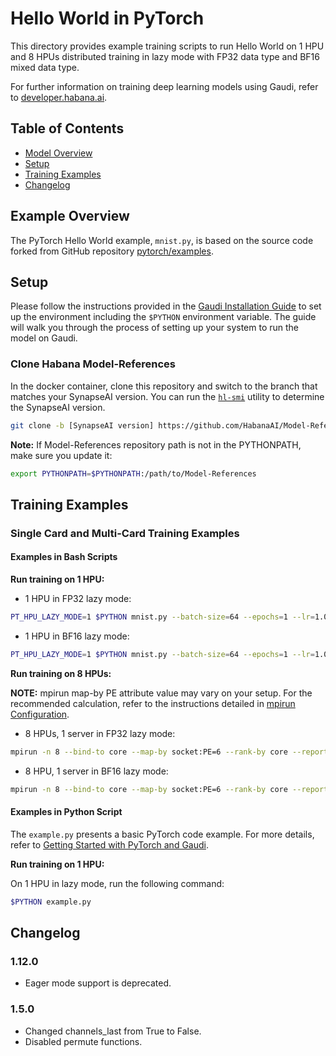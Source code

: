 
# Hello World in PyTorch

This directory provides example training scripts to run Hello World on 1 HPU and 8 HPUs distributed training in lazy mode with FP32 data type and BF16 mixed data type.

For further information on training deep learning models using Gaudi, refer to [developer.habana.ai](https://developer.habana.ai/resources/).

## Table of Contents

* [Model Overview](#model-overview)
* [Setup](#setup)
* [Training Examples](#training-examples)
* [Changelog](#changelog)

## Example Overview

The PyTorch Hello World example, `mnist.py`, is based on the source code forked from GitHub repository
[pytorch/examples](https://github.com/pytorch/examples/tree/master/mnist).

## Setup

Please follow the instructions provided in the [Gaudi Installation Guide](https://docs.habana.ai/en/latest/Installation_Guide/GAUDI_Installation_Guide.html) to set up the environment including the `$PYTHON` environment variable. The guide will walk you through the process of setting up your system to run the model on Gaudi.

### Clone Habana Model-References

In the docker container, clone this repository and switch to the branch that matches your SynapseAI version. You can run the [`hl-smi`](https://docs.habana.ai/en/latest/Management_and_Monitoring/System_Management_Tools_Guide/System_Management_Tools.html#hl-smi-utility-options) utility to determine the SynapseAI version.

```bash
git clone -b [SynapseAI version] https://github.com/HabanaAI/Model-References /path/to/Model-References
```

**Note:** If Model-References repository path is not in the PYTHONPATH, make sure you update it:
```bash
export PYTHONPATH=$PYTHONPATH:/path/to/Model-References
```

## Training Examples

### Single Card and Multi-Card Training Examples

#### Examples in Bash Scripts

**Run training on 1 HPU:**

- 1 HPU in FP32 lazy mode:

```bash
PT_HPU_LAZY_MODE=1 $PYTHON mnist.py --batch-size=64 --epochs=1 --lr=1.0 --gamma=0.7 --hpu
```

- 1 HPU in BF16 lazy mode:

```bash
PT_HPU_LAZY_MODE=1 $PYTHON mnist.py --batch-size=64 --epochs=1 --lr=1.0 --gamma=0.7 --hpu --autocast
```

**Run training on 8 HPUs:**

**NOTE:** mpirun map-by PE attribute value may vary on your setup. For the recommended calculation, refer to the instructions detailed in [mpirun Configuration](https://docs.habana.ai/en/latest/PyTorch/PyTorch_Scaling_Guide/mpirun_Configuration.html#mpirun-configuration).



- 8 HPUs, 1 server in FP32 lazy mode:

```bash
mpirun -n 8 --bind-to core --map-by socket:PE=6 --rank-by core --report-bindings --allow-run-as-root -x PT_HPU_LAZY_MODE=1 $PYTHON mnist.py --batch-size=64 --epochs=1 --lr=1.0 --gamma=0.7 --hpu
```

- 8 HPU, 1 server in BF16 lazy mode:

```bash
mpirun -n 8 --bind-to core --map-by socket:PE=6 --rank-by core --report-bindings --allow-run-as-root -x PT_HPU_LAZY_MODE=1 $PYTHON mnist.py --batch-size=64 --epochs=1 --lr=1.0 --gamma=0.7 --hpu --autocast
```

#### Examples in Python Script

The `example.py` presents a basic PyTorch code example. For more details, refer to [Getting Started with PyTorch and Gaudi](https://docs.habana.ai/en/latest/PyTorch/Getting_Started_with_PyTorch_and_Gaudi/Getting_Started_with_PyTorch.html).

**Run training on 1 HPU:**

On 1 HPU in lazy mode, run the following command:

```bash
$PYTHON example.py
```

## Changelog

### 1.12.0
 - Eager mode support is deprecated.

### 1.5.0
 - Changed channels_last from True to False.
 - Disabled permute functions.
